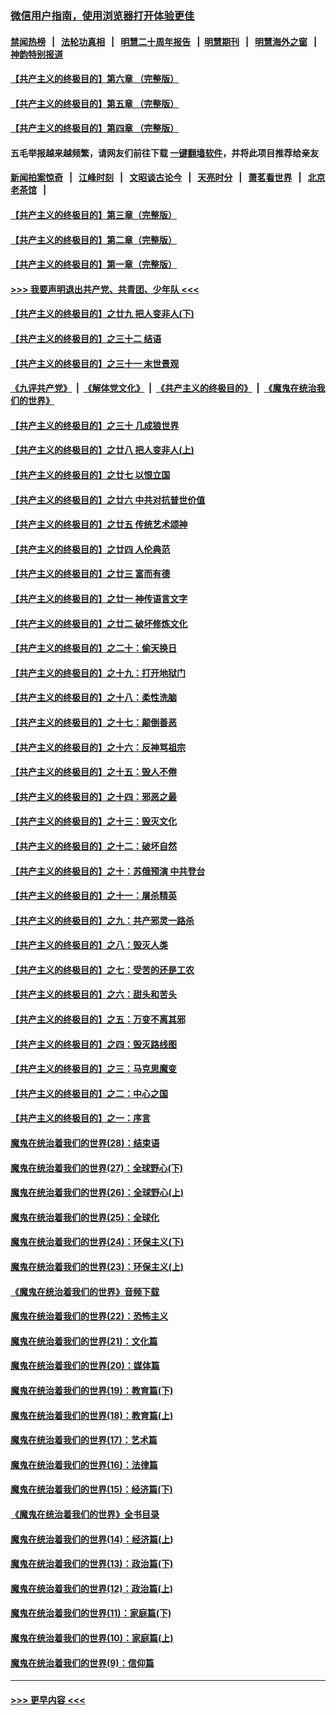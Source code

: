 ### [微信用户指南，使用浏览器打开体验更佳](https://github.com/gfw-breaker/banned-news1/blob/master/indexes/wechat-guide.md?t=0)
#### [禁闻热榜](热点新闻.md?t=0)  &nbsp;&nbsp;|&nbsp;&nbsp; [法轮功真相](https://github.com/gfw-breaker/truth/blob/master/README.md?t=0) &nbsp;&nbsp;|&nbsp;&nbsp; [明慧二十周年报告](https://github.com/gfw-breaker/mh-reports/blob/master/README.md?t=0) &nbsp;&nbsp;|&nbsp;&nbsp;[明慧期刊](https://github.com/gfw-breaker/mh-qikan) &nbsp;&nbsp;|&nbsp;&nbsp; [明慧海外之窗](https://github.com/gfw-breaker/mh-news/blob/master/README.md?t=0) &nbsp;&nbsp;|&nbsp;&nbsp; [神韵特别报道](https://github.com/gfw-breaker/mh-news/blob/master/shenyun.md?t=0)
#### [【共产主义的终极目的】第六章 （完整版）](../pages/nsc422/n11428913.md?t=02031655) 
#### [【共产主义的终极目的】第五章 （完整版）](../pages/nsc422/n11428912.md?t=02031655) 
#### [【共产主义的终极目的】第四章 （完整版）](../pages/nsc422/n11428907.md?t=02031655) 
#### 五毛举报越来越频繁，请网友们前往下载 [一键翻墙软件](https://github.com/gfw-breaker/ssr-accounts)，并将此项目推荐给亲友
#### [新闻拍案惊奇](https://github.com/gfw-breaker/banned-news1/blob/master/pages/link4.md) &nbsp;&nbsp;|&nbsp;&nbsp; [江峰时刻](https://github.com/gfw-breaker/banned-news1/blob/master/pages/link4.md) &nbsp;&nbsp;|&nbsp;&nbsp; [文昭谈古论今](https://github.com/gfw-breaker/banned-news1/blob/master/pages/link4.md) &nbsp;&nbsp;|&nbsp;&nbsp; [天亮时分](https://github.com/gfw-breaker/banned-news1/blob/master/pages/link4.md) &nbsp;&nbsp;|&nbsp;&nbsp; [萧茗看世界](https://github.com/gfw-breaker/banned-news1/blob/master/pages/link4.md) &nbsp;&nbsp;|&nbsp;&nbsp; [北京老茶馆](https://github.com/gfw-breaker/banned-news1/blob/master/pages/link4.md) &nbsp;&nbsp;|&nbsp;&nbsp; 
#### [【共产主义的终极目的】第三章（完整版）](../pages/nsc422/n11428848.md?t=02031655) 
#### [【共产主义的终极目的】第二章（完整版）](../pages/nsc422/n11428831.md?t=02031655) 
#### [【共产主义的终极目的】第一章（完整版）](../pages/nsc422/n11417651.md?t=02031655) 
#### [>>> 我要声明退出共产党、共青团、少年队 <<<](https://github.com/begood0513/goodnews/blob/master/quit/letter.md) 
#### [【共产主义的终极目的】之廿九 把人变非人(下)](../pages/nsc422/n11344140.md?t=02031655) 
#### [【共产主义的终极目的】之三十二 结语](../pages/nsc422/n11360535.md?t=02031655) 
#### [【共产主义的终极目的】之三十一 末世景观](../pages/nsc422/n11351129.md?t=02031655) 
#### [《九评共产党》](https://github.com/begood0513/9ping.md/blob/master/README.md) &nbsp;|&nbsp; [《解体党文化》](../../../../jtdwh.md/blob/master/README.md)  &nbsp;|&nbsp; [《共产主义的终极目的》](../../../../gczydzjmd.md/blob/master/README.md) &nbsp;|&nbsp; [《魔鬼在统治我们的世界》](../../../../mgztzwmdsj.md/blob/master/README.md) 
#### [【共产主义的终极目的】之三十 几成狼世界](../pages/nsc422/n11348280.md?t=02031655) 
#### [【共产主义的终极目的】之廿八 把人变非人(上)](../pages/nsc422/n11340492.md?t=02031655) 
#### [【共产主义的终极目的】之廿七 以恨立国](../pages/nsc422/n11336944.md?t=02031655) 
#### [【共产主义的终极目的】之廿六 中共对抗普世价值](../pages/nsc422/n11324785.md?t=02031655) 
#### [【共产主义的终极目的】之廿五 传统艺术颂神](../pages/nsc422/n11296396.md?t=02031655) 
#### [【共产主义的终极目的】之廿四 人伦典范](../pages/nsc422/n11296397.md?t=02031655) 
#### [【共产主义的终极目的】之廿三 富而有德](../pages/nsc422/n11283598.md?t=02031655) 
#### [【共产主义的终极目的】之廿一 神传语言文字](../pages/nsc422/n11263265.md?t=02031655) 
#### [【共产主义的终极目的】之廿二 破坏修炼文化](../pages/nsc422/n11245728.md?t=02031655) 
#### [【共产主义的终极目的】之二十：偷天换日](../pages/nsc422/n11238846.md?t=02031655) 
#### [【共产主义的终极目的】之十九：打开地狱门](../pages/nsc422/n11206376.md?t=02031655) 
#### [【共产主义的终极目的】之十八：柔性洗脑](../pages/nsc422/n11199994.md?t=02031655) 
#### [【共产主义的终极目的】之十七：颠倒善恶](../pages/nsc422/n11179782.md?t=02031655) 
#### [【共产主义的终极目的】之十六：反神骂祖宗](../pages/nsc422/n11166798.md?t=02031655) 
#### [【共产主义的终极目的】之十五：毁人不倦](../pages/nsc422/n11166792.md?t=02031655) 
#### [【共产主义的终极目的】之十四：邪恶之最](../pages/nsc422/n11150249.md?t=02031655) 
#### [【共产主义的终极目的】之十三：毁灭文化](../pages/nsc422/n11135227.md?t=02031655) 
#### [【共产主义的终极目的】之十二：破坏自然](../pages/nsc422/n11135214.md?t=02031655) 
#### [【共产主义的终极目的】之十：苏俄预演 中共登台](../pages/nsc422/n11118424.md?t=02031655) 
#### [【共产主义的终极目的】之十一：屠杀精英](../pages/nsc422/n11118442.md?t=02031655) 
#### [【共产主义的终极目的】之九：共产邪灵一路杀](../pages/nsc422/n11114139.md?t=02031655) 
#### [【共产主义的终极目的】之八：毁灭人类](../pages/nsc422/n11108503.md?t=02031655) 
#### [【共产主义的终极目的】之七：受苦的还是工农](../pages/nsc422/n11101809.md?t=02031655) 
#### [【共产主义的终极目的】之六：甜头和苦头](../pages/nsc422/n11096971.md?t=02031655) 
#### [【共产主义的终极目的】之五：万变不离其邪](../pages/nsc422/n11091285.md?t=02031655) 
#### [【共产主义的终极目的】之四：毁灭路线图](../pages/nsc422/n11086284.md?t=02031655) 
#### [【共产主义的终极目的】之三：马克思魔变](../pages/nsc422/n11061941.md?t=02031655) 
#### [【共产主义的终极目的】之二：中心之国](../pages/nsc422/n11047728.md?t=02031655) 
#### [【共产主义的终极目的】之一：序言](../pages/nsc422/n11086077.md?t=02031655) 
#### [魔鬼在统治着我们的世界(28)：结束语](../pages/nsc422/n10936246.md?t=02031655) 
#### [魔鬼在统治着我们的世界(27)：全球野心(下)](../pages/nsc422/n10928319.md?t=02031655) 
#### [魔鬼在统治着我们的世界(26)：全球野心(上)](../pages/nsc422/n10900318.md?t=02031655) 
#### [魔鬼在统治着我们的世界(25)：全球化](../pages/nsc422/n10788205.md?t=02031655) 
#### [魔鬼在统治着我们的世界(24)：环保主义(下)](../pages/nsc422/n10695307.md?t=02031655) 
#### [魔鬼在统治着我们的世界(23)：环保主义(上)](../pages/nsc422/n10688613.md?t=02031655) 
#### [《魔鬼在统治着我们的世界》音频下载](../pages/nsc422/n10635553.md?t=02031655) 
#### [魔鬼在统治着我们的世界(22)：恐怖主义](../pages/nsc422/n10614727.md?t=02031655) 
#### [魔鬼在统治着我们的世界(21)：文化篇](../pages/nsc422/n10597706.md?t=02031655) 
#### [魔鬼在统治着我们的世界(20)：媒体篇](../pages/nsc422/n10586579.md?t=02031655) 
#### [魔鬼在统治着我们的世界(19)：教育篇(下)](../pages/nsc422/n10564808.md?t=02031655) 
#### [魔鬼在统治着我们的世界(18)：教育篇(上)](../pages/nsc422/n10526970.md?t=02031655) 
#### [魔鬼在统治着我们的世界(17)：艺术篇](../pages/nsc422/n10499093.md?t=02031655) 
#### [魔鬼在统治着我们的世界(16)：法律篇](../pages/nsc422/n10485969.md?t=02031655) 
#### [魔鬼在统治着我们的世界(15)：经济篇(下)](../pages/nsc422/n10469975.md?t=02031655) 
#### [《魔鬼在统治着我们的世界》全书目录](../pages/nsc422/n10464261.md?t=02031655) 
#### [魔鬼在统治着我们的世界(14)：经济篇(上)](../pages/nsc422/n10457370.md?t=02031655) 
#### [魔鬼在统治着我们的世界(13)：政治篇(下)](../pages/nsc422/n10448270.md?t=02031655) 
#### [魔鬼在统治着我们的世界(12)：政治篇(上)](../pages/nsc422/n10444576.md?t=02031655) 
#### [魔鬼在统治着我们的世界(11)：家庭篇(下)](../pages/nsc422/n10440961.md?t=02031655) 
#### [魔鬼在统治着我们的世界(10)：家庭篇(上)](../pages/nsc422/n10435448.md?t=02031655) 
#### [魔鬼在统治着我们的世界(9)：信仰篇](../pages/nsc422/n10432159.md?t=02031655) 

----
#### [ >>> 更早内容 <<< ](../indexes/nsc422-earlier.md)
